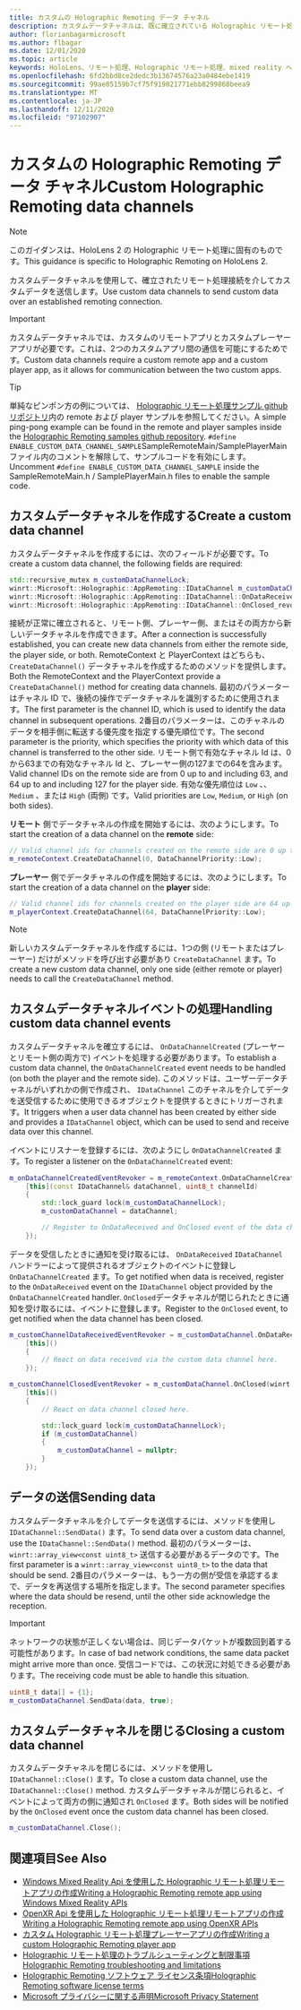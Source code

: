```yaml
---
title: カスタムの Holographic Remoting データ チャネル
description: カスタムデータチャネルは、既に確立されている Holographic リモート処理接続を介してユーザーデータを送信するために使用できます。
author: florianbagarmicrosoft
ms.author: flbagar
ms.date: 12/01/2020
ms.topic: article
keywords: HoloLens、リモート処理、Holographic リモート処理、mixed reality ヘッドセット、windows mixed reality ヘッドセット、仮想現実のヘッドセット、データチャネル
ms.openlocfilehash: 6fd2bbd8ce2dedc3b13674576a23a0484ebe1419
ms.sourcegitcommit: 99ae85159b7cf75f919021771ebb8299868beea9
ms.translationtype: MT
ms.contentlocale: ja-JP
ms.lasthandoff: 12/11/2020
ms.locfileid: "97102907"
---
```

# <a name="custom-holographic-remoting-data-channels"></a><span data-ttu-id="447d4-104">カスタムの Holographic Remoting データ チャネル</span><span class="sxs-lookup"><span data-stu-id="447d4-104">Custom Holographic Remoting data channels</span></span>

>[!NOTE]
><span data-ttu-id="447d4-105">このガイダンスは、HoloLens 2 の Holographic リモート処理に固有のものです。</span><span class="sxs-lookup"><span data-stu-id="447d4-105">This guidance is specific to Holographic Remoting on HoloLens 2.</span></span>

<span data-ttu-id="447d4-106">カスタムデータチャネルを使用して、確立されたリモート処理接続を介してカスタムデータを送信します。</span><span class="sxs-lookup"><span data-stu-id="447d4-106">Use custom data channels to send custom data over an established remoting connection.</span></span>

>[!IMPORTANT]
><span data-ttu-id="447d4-107">カスタムデータチャネルでは、カスタムのリモートアプリとカスタムプレーヤーアプリが必要です。これは、2つのカスタムアプリ間の通信を可能にするためです。</span><span class="sxs-lookup"><span data-stu-id="447d4-107">Custom data channels require a custom remote app and a custom player app, as it allows for communication between the two custom apps.</span></span>

>[!TIP]
><span data-ttu-id="447d4-108">単純なピンポン方の例については、 [Holographic リモート処理サンプル github リポジトリ](https://github.com/microsoft/MixedReality-HolographicRemoting-Samples)内の remote および player サンプルを参照してください。</span><span class="sxs-lookup"><span data-stu-id="447d4-108">A simple ping-pong example can be found in the remote and player samples inside the [Holographic Remoting samples github repository](https://github.com/microsoft/MixedReality-HolographicRemoting-Samples).</span></span> <span data-ttu-id="447d4-109">```#define ENABLE_CUSTOM_DATA_CHANNEL_SAMPLE```SampleRemoteMain/SamplePlayerMain ファイル内のコメントを解除して、サンプルコードを有効にします。</span><span class="sxs-lookup"><span data-stu-id="447d4-109">Uncomment ```#define ENABLE_CUSTOM_DATA_CHANNEL_SAMPLE``` inside the SampleRemoteMain.h / SamplePlayerMain.h files to enable the sample code.</span></span>


## <a name="create-a-custom-data-channel"></a><span data-ttu-id="447d4-110">カスタムデータチャネルを作成する</span><span class="sxs-lookup"><span data-stu-id="447d4-110">Create a custom data channel</span></span>


<span data-ttu-id="447d4-111">カスタムデータチャネルを作成するには、次のフィールドが必要です。</span><span class="sxs-lookup"><span data-stu-id="447d4-111">To create a custom data channel, the following fields are required:</span></span>
```cpp
std::recursive_mutex m_customDataChannelLock;
winrt::Microsoft::Holographic::AppRemoting::IDataChannel m_customDataChannel = nullptr;
winrt::Microsoft::Holographic::AppRemoting::IDataChannel::OnDataReceived_revoker m_customChannelDataReceivedEventRevoker;
winrt::Microsoft::Holographic::AppRemoting::IDataChannel::OnClosed_revoker m_customChannelClosedEventRevoker;
```

<span data-ttu-id="447d4-112">接続が正常に確立されると、リモート側、プレーヤー側、またはその両方から新しいデータチャネルを作成できます。</span><span class="sxs-lookup"><span data-stu-id="447d4-112">After a connection is successfully established, you can create new data channels from either the remote side, the player side, or both.</span></span> <span data-ttu-id="447d4-113">RemoteContext と PlayerContext はどちらも、 ```CreateDataChannel()``` データチャネルを作成するためのメソッドを提供します。</span><span class="sxs-lookup"><span data-stu-id="447d4-113">Both the RemoteContext and the PlayerContext provide a ```CreateDataChannel()``` method for creating data channels.</span></span> <span data-ttu-id="447d4-114">最初のパラメーターはチャネル ID で、後続の操作でデータチャネルを識別するために使用されます。</span><span class="sxs-lookup"><span data-stu-id="447d4-114">The first parameter is the channel ID, which is used to identify the data channel in subsequent operations.</span></span> <span data-ttu-id="447d4-115">2番目のパラメーターは、このチャネルのデータを相手側に転送する優先度を指定する優先順位です。</span><span class="sxs-lookup"><span data-stu-id="447d4-115">The second parameter is the priority, which specifies the priority with which data of this channel is transferred to the other side.</span></span> <span data-ttu-id="447d4-116">リモート側で有効なチャネル Id は、0から63までの有効なチャネル Id と、プレーヤー側の127までの64を含みます。</span><span class="sxs-lookup"><span data-stu-id="447d4-116">Valid channel IDs on the remote side are from 0 up to and including 63, and 64 up to and including 127 for the player side.</span></span> <span data-ttu-id="447d4-117">有効な優先順位は ```Low``` 、、 ```Medium``` 、または ```High``` (両側) です。</span><span class="sxs-lookup"><span data-stu-id="447d4-117">Valid priorities are ```Low```, ```Medium```, or ```High``` (on both sides).</span></span>

<span data-ttu-id="447d4-118">**リモート** 側でデータチャネルの作成を開始するには、次のようにします。</span><span class="sxs-lookup"><span data-stu-id="447d4-118">To start the creation of a data channel on the **remote** side:</span></span>
```cpp
// Valid channel ids for channels created on the remote side are 0 up to and including 63
m_remoteContext.CreateDataChannel(0, DataChannelPriority::Low);
```

<span data-ttu-id="447d4-119">**プレーヤー** 側でデータチャネルの作成を開始するには、次のようにします。</span><span class="sxs-lookup"><span data-stu-id="447d4-119">To start the creation of a data channel on the **player** side:</span></span>
```cpp
// Valid channel ids for channels created on the player side are 64 up to and including 127
m_playerContext.CreateDataChannel(64, DataChannelPriority::Low);
```

>[!NOTE]
><span data-ttu-id="447d4-120">新しいカスタムデータチャネルを作成するには、1つの側 (リモートまたはプレーヤー) だけがメソッドを呼び出す必要があり ```CreateDataChannel``` ます。</span><span class="sxs-lookup"><span data-stu-id="447d4-120">To create a new custom data channel, only one side (either remote or player) needs to call the ```CreateDataChannel``` method.</span></span>

## <a name="handling-custom-data-channel-events"></a><span data-ttu-id="447d4-121">カスタムデータチャネルイベントの処理</span><span class="sxs-lookup"><span data-stu-id="447d4-121">Handling custom data channel events</span></span>

<span data-ttu-id="447d4-122">カスタムデータチャネルを確立するには、 ```OnDataChannelCreated``` (プレーヤーとリモート側の両方で) イベントを処理する必要があります。</span><span class="sxs-lookup"><span data-stu-id="447d4-122">To establish a custom data channel, the ```OnDataChannelCreated``` event needs to be handled (on both the player and the remote side).</span></span> <span data-ttu-id="447d4-123">このメソッドは、ユーザーデータチャネルがいずれかの側で作成され、 ```IDataChannel``` このチャネルを介してデータを送受信するために使用できるオブジェクトを提供するときにトリガーされます。</span><span class="sxs-lookup"><span data-stu-id="447d4-123">It triggers when a user data channel has been created by either side and provides a ```IDataChannel``` object, which can be used to send and receive data over this channel.</span></span>

<span data-ttu-id="447d4-124">イベントにリスナーを登録するには、次のようにし ```OnDataChannelCreated``` ます。</span><span class="sxs-lookup"><span data-stu-id="447d4-124">To register a listener on the ```OnDataChannelCreated``` event:</span></span>
```cpp
m_onDataChannelCreatedEventRevoker = m_remoteContext.OnDataChannelCreated(winrt::auto_revoke,
    [this](const IDataChannel& dataChannel, uint8_t channelId)
    {
        std::lock_guard lock(m_customDataChannelLock);
        m_customDataChannel = dataChannel;

        // Register to OnDataReceived and OnClosed event of the data channel here, see below...
    });
```

<span data-ttu-id="447d4-125">データを受信したときに通知を受け取るには、 ```OnDataReceived``` ```IDataChannel``` ハンドラーによって提供されるオブジェクトのイベントに登録し ```OnDataChannelCreated``` ます。</span><span class="sxs-lookup"><span data-stu-id="447d4-125">To get notified when data is received, register to the ```OnDataReceived``` event on the ```IDataChannel``` object provided by the ```OnDataChannelCreated``` handler.</span></span> <span data-ttu-id="447d4-126">```OnClosed```データチャネルが閉じられたときに通知を受け取るには、イベントに登録します。</span><span class="sxs-lookup"><span data-stu-id="447d4-126">Register to the ```OnClosed``` event, to get notified when the data channel has been closed.</span></span>

```cpp
m_customChannelDataReceivedEventRevoker = m_customDataChannel.OnDataReceived(winrt::auto_revoke, 
    [this]()
    {
        // React on data received via the custom data channel here.
    });

m_customChannelClosedEventRevoker = m_customDataChannel.OnClosed(winrt::auto_revoke,
    [this]()
    {
        // React on data channel closed here.

        std::lock_guard lock(m_customDataChannelLock);
        if (m_customDataChannel)
        {
            m_customDataChannel = nullptr;
        }
    });
```

## <a name="sending-data"></a><span data-ttu-id="447d4-127">データの送信</span><span class="sxs-lookup"><span data-stu-id="447d4-127">Sending data</span></span>

<span data-ttu-id="447d4-128">カスタムデータチャネルを介してデータを送信するには、メソッドを使用し ```IDataChannel::SendData()``` ます。</span><span class="sxs-lookup"><span data-stu-id="447d4-128">To send data over a custom data channel, use the ```IDataChannel::SendData()``` method.</span></span> <span data-ttu-id="447d4-129">最初のパラメーターは、 ```winrt::array_view<const uint8_t>``` 送信する必要があるデータのです。</span><span class="sxs-lookup"><span data-stu-id="447d4-129">The first parameter is a ```winrt::array_view<const uint8_t>``` to the data that should be send.</span></span> <span data-ttu-id="447d4-130">2番目のパラメーターは、もう一方の側が受信を承認するまで、データを再送信する場所を指定します。</span><span class="sxs-lookup"><span data-stu-id="447d4-130">The second parameter specifies where the data should be resend, until the other side acknowledge the reception.</span></span> 

>[!IMPORTANT]
><span data-ttu-id="447d4-131">ネットワークの状態が正しくない場合は、同じデータパケットが複数回到着する可能性があります。</span><span class="sxs-lookup"><span data-stu-id="447d4-131">In case of bad network conditions, the same data packet might arrive more than once.</span></span> <span data-ttu-id="447d4-132">受信コードでは、この状況に対処できる必要があります。</span><span class="sxs-lookup"><span data-stu-id="447d4-132">The receiving code must be able to handle this situation.</span></span>

```cpp
uint8_t data[] = {1};
m_customDataChannel.SendData(data, true);
```

## <a name="closing-a-custom-data-channel"></a><span data-ttu-id="447d4-133">カスタムデータチャネルを閉じる</span><span class="sxs-lookup"><span data-stu-id="447d4-133">Closing a custom data channel</span></span>

<span data-ttu-id="447d4-134">カスタムデータチャネルを閉じるには、メソッドを使用し ```IDataChannel::Close()``` ます。</span><span class="sxs-lookup"><span data-stu-id="447d4-134">To close a custom data channel, use the ```IDataChannel::Close()``` method.</span></span> <span data-ttu-id="447d4-135">カスタムデータチャネルが閉じられると、イベントによって両方の側に通知され ```OnClosed``` ます。</span><span class="sxs-lookup"><span data-stu-id="447d4-135">Both sides will be notified by the ```OnClosed``` event once the custom data channel has been closed.</span></span>

```cpp
m_customDataChannel.Close();
```

## <a name="see-also"></a><span data-ttu-id="447d4-136">関連項目</span><span class="sxs-lookup"><span data-stu-id="447d4-136">See Also</span></span>
* [<span data-ttu-id="447d4-137">Windows Mixed Reality Api を使用した Holographic リモート処理リモートアプリの作成</span><span class="sxs-lookup"><span data-stu-id="447d4-137">Writing a Holographic Remoting remote app using Windows Mixed Reality APIs</span></span>](holographic-remoting-create-remote-wmr.md)
* [<span data-ttu-id="447d4-138">OpenXR Api を使用した Holographic リモート処理リモートアプリの作成</span><span class="sxs-lookup"><span data-stu-id="447d4-138">Writing a Holographic Remoting remote app using OpenXR APIs</span></span>](holographic-remoting-create-remote-openxr.md)
* [<span data-ttu-id="447d4-139">カスタム Holographic リモート処理プレーヤーアプリの作成</span><span class="sxs-lookup"><span data-stu-id="447d4-139">Writing a custom Holographic Remoting player app</span></span>](holographic-remoting-create-player.md)
* [<span data-ttu-id="447d4-140">Holographic リモート処理のトラブルシューティングと制限事項</span><span class="sxs-lookup"><span data-stu-id="447d4-140">Holographic Remoting troubleshooting and limitations</span></span>](holographic-remoting-troubleshooting.md)
* [<span data-ttu-id="447d4-141">Holographic Remoting ソフトウェア ライセンス条項</span><span class="sxs-lookup"><span data-stu-id="447d4-141">Holographic Remoting software license terms</span></span>](https://docs.microsoft.com//legal/mixed-reality/microsoft-holographic-remoting-software-license-terms)
* [<span data-ttu-id="447d4-142">Microsoft プライバシーに関する声明</span><span class="sxs-lookup"><span data-stu-id="447d4-142">Microsoft Privacy Statement</span></span>](https://go.microsoft.com/fwlink/?LinkId=521839)
